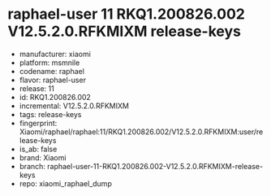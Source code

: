 # raphael-user 11 RKQ1.200826.002 V12.5.2.0.RFKMIXM release-keys
- manufacturer: xiaomi
- platform: msmnile
- codename: raphael
- flavor: raphael-user
- release: 11
- id: RKQ1.200826.002
- incremental: V12.5.2.0.RFKMIXM
- tags: release-keys
- fingerprint: Xiaomi/raphael/raphael:11/RKQ1.200826.002/V12.5.2.0.RFKMIXM:user/release-keys
- is_ab: false
- brand: Xiaomi
- branch: raphael-user-11-RKQ1.200826.002-V12.5.2.0.RFKMIXM-release-keys
- repo: xiaomi_raphael_dump
